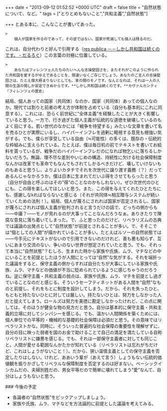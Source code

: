 
+++
date = "2013-09-12 01:52:52 +0000 UTC"
draft = false
title = "自然状態について、など。"
tags = ["とりとめもないこと","共和主義","自然状態"]

+++
とある本に、こんなことが書いてあった。

    >
        個人が国家を作るのであって、その逆ではない。国家が死滅しても個人は残るのだ。

    
これは、自分代わりと好んで引用する（<a href="https://blog.daruyanagi.jp/entry/2012/02/27/231155">res publica －－しかし共和国は続くのです。 - だるろぐ</a>）この言葉の対極に位置している。

    >
        あなたはフィレンツェ人たちのたいへんな志操堅固さを、またそれがこのように作られた共和国を愛するがゆえであることを、間違いなくご存じでしょう。あなたのご主人の志操堅固さは、たとえ偉大極まりないとしても、束の間のモノです。なんとなれば、それは一人の人間の生涯の間しか安定できぬからです。**しかし共和国は続くのです。**カヴァルカンティ『フィレンツェの歴史』

    
結局、個人あっての国家（共同体）なのか、国家（共同体）あっての個人なのか。現代では割りと前者の考え方が体制を占めている（自分も基本的にこれに同意する）。これには、恐らく前世紀に“全体主義”を経験したことが大きく影響していると思う。一方で、行き過ぎた個人主義が伝統的な道徳を破壊しているのもよく目にする。若い世代のなかには「戦争を待望する」みたいな文章を書いて名を売るひとが実際にいるし、ハイパーインフレを過剰に軽視する意見も根強い気がする。でも、僕らが享受している自由（≒可能性）の多くは、既存の・伝統的な枠組みに支えられている。たとえば、僕は毎日机の前でテキストを書いてお給料を貰っているが、戦争だのハイパーインフレだのになれば物乞いに落ちるしかないだろう。無論、理不尽な差別やいじめの構造、持続性に欠ける社会保障制度なんかは改革でも革命でもなんでもされてしかるべきだけど、壊していけないものもあると思うし、よりよいカタチでそれを次世代に譲り渡す義務（？）だってあるんじゃなかろうか。僕は日本に生まれてだいぶ得をさせてもらったと思う（自分が自由と呼ぶのはその“得”のことなのかもしれない）。ぜひ次世代のひとにも、この得を楽しんでほしいと思う。また、この得を与えてくれたひとたちにも、感謝しなkればならないと感じる（それが共同体≒相互贈与システムが続いていくための法則！）。結局、個人が蔑ろにされれば国家が否定されるし、国家が蔑ろにされれば個人主義が批判されると言うだけの話で、どっちの側からも――中庸？――モノが見れるのが大事ってことなんだろうなぁ。ありきたりで陳腐な意見に落ち着いてしまった。で、ふと思ったのだけど、リベラリズムの古典では議論の出発点として“自然状態”が前提とされることが多い。で、そそこでは“個としての人間”が描かれていることが多い。たとえばルソーの自然状態では――今手元にテキストがないので引用できないのだけれど、善も悪も知らず、互いにあまり交流のない、争いのない世界が想定されていたと思う。でも、それって本当に“自然状態”？むしろ、生まれた時から家族や氏族、ムラ、マチなどの中にいることを前提としたほうが人間にとっては“自然”な気がする。それを端折った議論をすると、保守主義の側からすれば自分たちが大事にしている家族や氏族、ムラ、マチなどの価値が不当に貶められているように感じちゃうのだろうね。逆に保守主義・共和主義の弱点は、家族や氏族、ムラ、マチを前提とし過ぎていることなのだと感じる。そういうセーフティネットがある人間を“自然”なものと前提し、それをもとに制度を設計してしまう。だから、それを失ったひと、もともと持たないひとに対しては厳しい。持たないひとは、努力をしなかった人だと捉えてしまう。ロールズは努力を美徳に勘定しなかったけれど、この点に関しては、そのほうが健全な物の見方だと思う。自分は基本的に保守主義・共和主義的立場に対してシンパシーを感じる。でも、温かい人間関係を築くためには、個人単位での平等的・機械的な基礎的社会保障は必須だと思う。その意味ではリベラリストかな。同時に、そういった普遍的な社会保障の重要性を理解ぜずに、自分の目に映った弱者を国のお金で助けることで自己の満足を満たしている自称リベラリストに嫌悪を感じる。でも、それは一部保守主義者に対しても同じこと。人間が愛せる範囲なんかたかが知れている（リベラリストは忘れがちだけど、これはしょうがないこと！）。だから、狭い温情主義としての保守主義を否定したりはしない。けれど、ああいう輩が（あえて言う）しょうもない伝統的価値観を振りかざしてリベラルな保障制度を否定するのは好まない。ベーシックインカムだの、夫婦別姓だの、男女平等だので簡単に壊れてしまう“愛”なんて、自分はしょうもないと思う。

<div class="section">
    ### 今後の予定
    
<ul>
<li>各論者の“自然状態”をピックアップしましょう。</li>
<li>家族や氏族、ムラ、マチなどを方法論的に前提とした議論を考えてみる。</li>
</ul>
</div>

